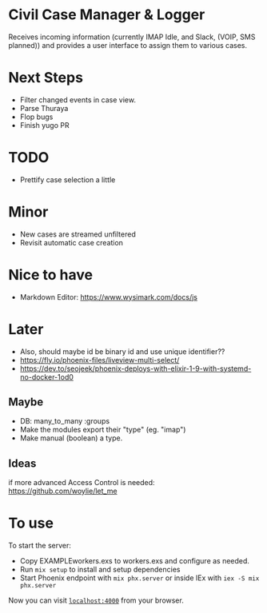 # Civil Case Manager & Logger
Receives incoming information (currently IMAP Idle, and Slack, (VOIP, SMS planned)) and provides a 
user interface to assign them to various cases. 

# Next Steps
* Filter changed events in case view.
* Parse Thuraya 
* Flop bugs
* Finish yugo PR
  
# TODO
* Prettify case selection a little

# Minor
* New cases are streamed unfiltered
* Revisit automatic case creation

# Nice to have
* Markdown Editor: https://www.wysimark.com/docs/js

# Later
* Also, should maybe id be binary id and use unique identifier??
* https://fly.io/phoenix-files/liveview-multi-select/
* https://dev.to/seojeek/phoenix-deploys-with-elixir-1-9-with-systemd-no-docker-1od0

## Maybe
* DB: many_to_many :groups
* Make the modules export their "type" (eg. "imap")
* Make manual (boolean) a type.

## Ideas
if more advanced Access Control is needed:
https://github.com/woylie/let_me


# To use

To start the server:

  * Copy EXAMPLEworkers.exs to workers.exs and configure as needed.
  * Run `mix setup` to install and setup dependencies
  * Start Phoenix endpoint with `mix phx.server` or inside IEx with `iex -S mix phx.server`

Now you can visit [`localhost:4000`](http://localhost:4000) from your browser.

